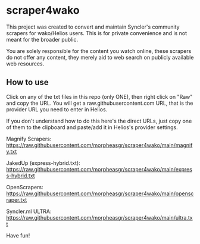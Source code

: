 # scraper4wako

This project was created to convert and maintain Syncler's community scrapers for wako/Helios users. This is for private convenience and is not meant for the broader public.

You are solely responsible for the content you watch online, these scrapers do not offer any content, they merely aid to web search on publicly available web resources.

## How to use
Click on any of the txt files in this repo (only ONE), then right click on "Raw" and copy the URL. You will get a raw.githubusercontent.com URL, that is the provider URL you need to enter in Helios.

If you don't understand how to do this here's the direct URLs, just copy one of them to the clipboard and paste/add it in Helios's provider settings.

Magnify Scrapers:
https://raw.githubusercontent.com/morpheasgr/scraper4wako/main/magnify.txt

JakedUp (express-hybrid.txt):
https://raw.githubusercontent.com/morpheasgr/scraper4wako/main/express-hybrid.txt

OpenScrapers:
https://raw.githubusercontent.com/morpheasgr/scraper4wako/main/openscraper.txt

Syncler.ml ULTRA:
https://raw.githubusercontent.com/morpheasgr/scraper4wako/main/ultra.txt

Have fun!